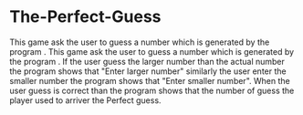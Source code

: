 # The-Perfect-Guess
This game ask the user to guess a number which is generated by the program . 
This game ask the user to guess a number which is generated by the program . If the user guess the larger number  than the actual number the program shows that "Enter larger number" similarly the user enter the smaller number  the program shows that "Enter smaller number". When the user guess is correct than the program shows that the number of guess  the player used to  arriver the Perfect guess.
